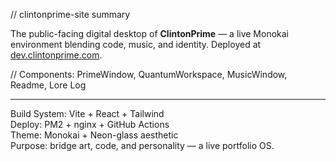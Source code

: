 <div class="text-md space-y-3">

<span class="text-monokai-green">// clintonprime-site summary</span>

  <p class="text-monokai-fg1/90 leading-relaxed">
    The public-facing digital desktop of <strong>ClintonPrime</strong> — a live Monokai environment blending code, music, and identity.  
    Deployed at <a href="https://dev.clintonprime.com" target="_blank" rel="noreferrer" class="text-monokai-blue hover:text-monokai-green transition-colors">dev.clintonprime.com</a>.
  </p>

  <div class="text-monokai-fg2 italic text-xs">
    // Components: PrimeWindow, QuantumWorkspace, MusicWindow, Readme, Lore Log
  </div>

---

  <p class="text-monokai-fg1/90">
    <span class="text-monokai-yellow">Build System:</span> Vite + React + Tailwind<br />
    <span class="text-monokai-yellow">Deploy:</span> PM2 + nginx + GitHub Actions<br />
    <span class="text-monokai-yellow">Theme:</span> Monokai + Neon-glass aesthetic<br />
    <span class="text-monokai-yellow">Purpose:</span> bridge art, code, and personality — a live portfolio OS.
  </p>
</div>
